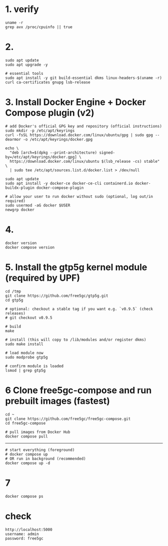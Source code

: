 # 1. verify 
```
uname -r
grep avx /proc/cpuinfo || true
```


# 2. 
```
sudo apt update
sudo apt upgrade -y

# essential tools
sudo apt install -y git build-essential dkms linux-headers-$(uname -r) curl ca-certificates gnupg lsb-release
```

# 3. Install Docker Engine + Docker Compose plugin (v2)
```
# add Docker's official GPG key and repository (official instructions)
sudo mkdir -p /etc/apt/keyrings
curl -fsSL https://download.docker.com/linux/ubuntu/gpg | sudo gpg --dearmor -o /etc/apt/keyrings/docker.gpg

echo \
  "deb [arch=$(dpkg --print-architecture) signed-by=/etc/apt/keyrings/docker.gpg] \
  https://download.docker.com/linux/ubuntu $(lsb_release -cs) stable" \
  | sudo tee /etc/apt/sources.list.d/docker.list > /dev/null

sudo apt update
sudo apt install -y docker-ce docker-ce-cli containerd.io docker-buildx-plugin docker-compose-plugin

# allow your user to run docker without sudo (optional, log out/in required)
sudo usermod -aG docker $USER
newgrp docker
```

# 4. 
```
docker version
docker compose version
```
# 5. Install the gtp5g kernel module (required by UPF)
```
cd /tmp
git clone https://github.com/free5gc/gtp5g.git
cd gtp5g

# optional: checkout a stable tag if you want e.g. `v0.9.5` (check releases)
# git checkout v0.9.5

# build
make

# install (this will copy to /lib/modules and/or register dkms)
sudo make install

# load module now
sudo modprobe gtp5g

# confirm module is loaded
lsmod | grep gtp5g

```
# 6 Clone free5gc-compose and run prebuilt images (fastest)
```
cd ~
git clone https://github.com/free5gc/free5gc-compose.git
cd free5gc-compose

# pull images from Docker Hub
docker compose pull
```

----

```
# start everything (foreground)
# docker compose up
# OR run in background (recommended)
docker compose up -d

```

# 7
```
docker compose ps
```


# check 
```
http://localhost:5000
username: admin
password: free5gc
```


